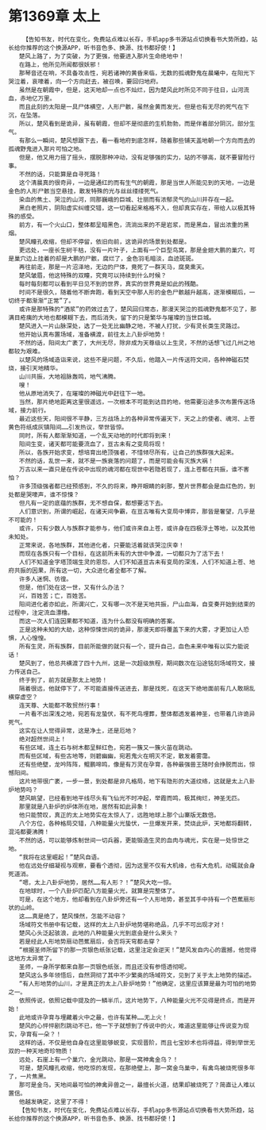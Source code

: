 # 第1369章 太上
        【告知书友，时代在变化，免费站点难以长存，手机app多书源站点切换看书大势所趋，站长给你推荐的这个换源APP，听书音色多、换源、找书都好使！】
       楚风上路了，为了突破，为了更强，他要进入那片生命绝地中！
       在路上，他所见所闻都很妖邪！
       那琴音还在响，不具备攻击性，宛若诸神的黄昏来临，无数的孤魂野鬼在晨曦中，在阳光下哭泣着，哀嚎着，向一个方向赶去，被召唤，要回归地府。
       虽然是在朝霞中，但是，这天地却一点也不灿烂，因为楚风此时所见不同于往日，山河流血，赤地亿万里。
       而且此刻的太阳是一具尸体横空，人形尸骸，虽然金黄而发光，但是也有无尽的死气在下沉，在坠落。
       所以，楚风看到是诡异，虽有朝霞，但却不是彻底的生机勃勃，而是伴着部分阴沉，部分生气。
       有那么一瞬间，楚风想跟下去，看一看地府到底怎样，随着那些铺天盖地朝一个方向而去的孤魂野鬼进入那片可怕之地。
       但是，他又用力摇了摇头，摆脱那种冲动，没有足够强的实力，站的不够高，就不要冒险行事。
       不然的话，只能算是自寻死路！
       这个清晨真的很奇异，一边是通红的而有生气的朝霞，那是当世人所能见到的天地，一边是金色的人形尸骸当空悬挂，散发特殊的光与丝丝缕缕死气。
       染血的焦土、哭泣的山河，同那巍峨的巨城、壮丽而有浓郁灵气的山川并存在一起。
       黑白老照片，阴阳虚实纠缠交错，这一切看起来格格不入，但却真实存在，带给人以极其特殊的感受。
       前方，有一个火山口，整体都呈暗黑色，流淌出来的不是岩浆，而是黑血，冒出浓重的黑烟。
       楚风瞳孔收缩，但却不停留，依旧向前，这诡异的场景到处都是。
       更远处，一座长生树干枯，没有一片叶子，上面有一个巨型鸟窝，那是金翅大鹏的巢穴，可是巢穴边上挂着的却是大鹏的尸骸，腐烂了，金色羽毛暗淡，血迹斑斑。
       再往前走，那是一片沼泽地，无边的尸体，竟死了一群天马，腐臭熏天。
       楚风皱眉，他这特殊的双瞳，究竟可以持续到什么时候？
       每时每刻都可以看到平日见不到的世界，真实的世界竟是如此的残酷。
       时间不是很久，随着他不断奔跑，看到天空中那人形的金色尸骸越升越高，逐渐模糊后，一切终于都渐渐“正常”了。
       或许是那特殊的“酒浆”的药效过去了，楚风回归常态，那漫天哭泣的孤魂野鬼都不见了，那满目疮痍的大地也都模糊下去，而后消失，留下的只是繁华与璀璨的当世巨城。
       楚风进入一片山脉深处，选了一处无比幽静之地，不被人打扰，少有灵长类生灵路过。
       他开始认真布置场域，准备横渡，前往太上八卦炉地势！
       不然的话，阳间太广袤了，大州无尽，除非成为天尊级以上生灵，不然的话想飞过几州之地都较为艰难。
       以楚风的场域造诣来说，这些不是问题，不久后，他踏入一片传送符文间，各种神磁石焚烧，接引天地精华。
       山川共振，大地祖脉轰鸣，地气沸腾。
       嗖！
       他从原地消失了，在璀璨的神磁光中赶往下一地。
       当然，那片绝地距离这里很遥远，一次根本不可能到达目的地，他需要沿途多次布置传送场域，接力前行。
       最近这些天，阳间很不平静，三方战场上的各种异常传遍天下，天之上的使者、魂河、上苍黄色符纸成灰镇阳间……引发热议，举世皆惊。
       同时，所有人都渐渐知道，一个乱天动地的时代即将到来！
       阳间生变，诸天都可能要流血了，亘古未有之变局将现！
       所以，各族开始求变，想培育出绝顶强者，不惜倾尽所有，让自己的族群强大起来。
       不然的话，乱世一来，就不是一族衰落的问题了，而是可能会有灭族大祸！
       万古以来一直只是在传说中出现的魂河都在现世中若隐若现了，连上苍都在共振，谁不害怕？
       许多顶级强者都已经预感到，不久的将来，睁开眼睛的刹那，整片世界都会是血红色的，到处都是哭嚎声，谁不惊悚？
       但凡有一定的底蕴的族群，无不想自保，都想要活下去。
       人们意识到，所谓的崛起，在诸天间争霸，在亘古唯有大变局中博弈，那皆是奢望，几乎是不可能的！
       或许，只有少数人与族群才能参与，他们或许来自上苍，或许身在四极浮土等地，以及其他未知处。
       正常来说，各地族群，其他进化者，只要能活着就该哭泣庆幸！
       而现在各族只有一个目标，在这前所未有的大世中争渡，一切都只为了活下去！
       人们不知道金字塔顶端生灵的恩怨，人们不知道亘古未有变局的深浅，人们不知道上苍、地府共振的因果，所有这一切，大众进化者全都不了解。
       许多人迷惘、彷徨。
       但是，他们处在这一世，又有什么办法？
       兴，百姓苦；亡，百姓苦。
       阳间进化者亦如此，所谓兴亡，又有哪一次不是天地共振，尸山血海，自变奏开始到结束的过程中，注定流血漂橹。
       而这一次人们连因果都不知道，连为什么都没有明确的答案。
       正是这种未知的大劫，这种惊悚世间的诡异，那漫天即将覆盖下来的大雾，才更加让人恐惧，人心惶惶。
       所有生灵，所有族群，目前所能做的就只有一个，提升自己，血色未来中唯有以实力能说话！
       楚风到了，他总共横渡了四十九州，这是一次超级旅程，期间数次在沿途铭刻场域符文，接力传送自己。
       终于到了，前方就是那太上地势！
       隔着很远，他就停下了，不可能直接传送进去，那是找死，在这天下绝地面前有几人敢胡乱横穿虚空？
       连天尊、大能都不敢贸然行事！
       一片看不出深浅之地，宛若有龙蛰伏，有不死鸟埋葬，整体都透发着神圣，也带着几许诡异死气。
       这实在让人觉得异常，这是净土，还是厄地？
       绝对超然世间上！
       有些区域，连土石与树木都呈鲜红色，宛若一簇又一簇火苗在跳动。
       而有些区域，有些古地等，则碧幽幽，宛若鬼火在明灭不定，散发着雾霭。
       还有些绝壁，龙吟阵阵，鲲鹏啼鸣，像是有万灵在孕育，各种最强兽王随时会挣脱而出，惊憾阳间。
       这片地带很广袤，一步一景，到处都是非凡格局，地下有隐形的大道纹络，这就是太上八卦炉地势吗？
       楚风眺望，已经看到地平线尽头有飞仙光不时冲起，举霞而鸣，极其绚烂，神圣无匹。
       那里就是八卦炉的炉体所在地，居然有如此异象！
       他只能赞叹，真正的太上地势实在太惊人了，远胜地球上那个山寨版无数倍。
       八个方位，各种格局交错，八种能量火光蛰伏，一旦爆发开来，焚烧此炉，天地都将翻转，混沌都要沸腾！
       不然的话，可以能够炼制世间一切兵器，更能锻造生灵的血肉与魂光，实在是一处惊世之地。
       “我将在这里崛起！”楚风自语。
       他在远处仔细凝视与观察，要看个透彻，因为这里不仅有大机缘，也有大危机，动辄就会身死道消。
       “嗯，太上八卦炉地势，居然……有人形？！”楚风大吃一惊。
       在地球时，一个八卦炉匹配八方能量火光，就算是完整体了。
       可是，在这个地方，他却看到在八卦炉旁还有一个人形地势，甚至其手中持有一个芭蕉扇形状的山岭。
       这……真是绝了，楚风悚然，怎能不动容？
       场域符文书册中有记载，这样的太上八卦炉地势堪称绝品，几乎不可出现才对！
       楚风心头泛起骇浪，此地的八种能量火光到底会是什么来头？
       若是经此人形地势扇动芭蕉扇后，会否将天穹都击穿？
       “根据圣师所留下的那一页银色纸张记载，这里注定会逆天！”楚风发自内心的震撼，他觉得这地方太异常了。
       圣师，一身所学都来自那一页银色纸张，而且还没有参悟透彻呢。
       楚风这么多年领悟后，自然洞彻了其中不少繁奥的场域符文，见到了关于太上地势的描述。
       “有人形地势的山川，才是真正的太上八卦炉地势！”他确定，这里应该算是最为可怕的地势之一。
       依照传说，依照记载中提及的一鳞半爪，这片地势下，八种能量火光不见得是终点，而是开始！
       此地或许孕育与埋藏着火中之最，也许有某种……无上火！
       楚风的心怦怦剧烈跳动不已，他一下子就想到了传说中的火，难道这里能够让传说变为现实，孕育有一朵？！
       这样的话，不仅是他自身在这里能够蜕变，实现晋阶，而且七宝妙术也将得益，得到举世无双的一种天地奇珍物质！
       远处，石崖上有一个巢穴，金光跳动，那是一窝神禽金乌？！
       可是，楚风瞳孔收缩，他吃惊的发现，在那绝壁上，那一窝金乌巢中，有禽鸟被烧死很多年了，一片焦黑。
       那可是金乌，天地间最可怕的神禽异兽之一，最擅长火道，结果却被烧死了？简直让人难以置信。
       他越发确定，这里了不得！
       【告知书友，时代在变化，免费站点难以长存，手机app多书源站点切换看书大势所趋，站长给你推荐的这个换源APP，听书音色多、换源、找书都好使！】